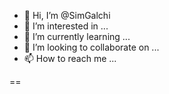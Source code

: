 - 👋 Hi, I’m @SimGalchi
- 👀 I’m interested in ...
- 🌱 I’m currently learning ...
- 💞️ I’m looking to collaborate on ...
- 📫 How to reach me ...

<!---
SimGalchi/SimGalchi is a ✨ special ✨ repository because its `README.md` (this file) appears on your GitHub profile.
You can click the Preview link to take a look at your changes.
--->
==

